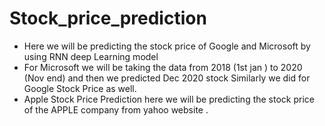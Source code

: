 # Stock_price_prediction
* Here we will be predicting the stock price of Google and Microsoft by using RNN deep Learning model 
* For Microsoft we will be taking the data from 2018 (1st jan ) to 2020 (Nov end) and then we predicted Dec 2020 stock Similarly we did for Google Stock Price as well.
* Apple Stock Price Prediction here we will be predicting the stock price of the APPLE company from yahoo website .
